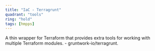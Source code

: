 ```yaml
---
title: "IaC - Terragrunt"
quadrant: "tools"
ring: "hold"
tags: [hmpps]
---
```


A thin wrapper for Terraform that provides extra tools for working with multiple Terraform modules. - gruntwork-io/terragrunt.
